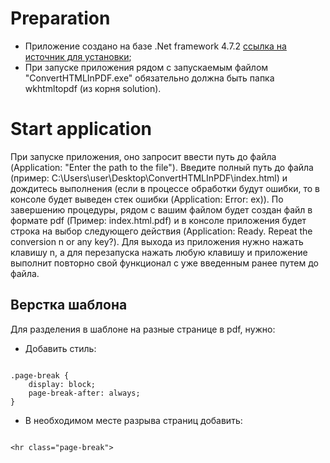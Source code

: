 # Preparation
- Приложение создано на базе .Net  framework 4.7.2 [ссылка на источник для установки](https://dotnet.microsoft.com/en-us/download/dotnet-framework/net472);
- При запуске приложения рядом с запускаемым файлом "ConvertHTMLInPDF.exe" обязательно должна быть папка wkhtmltopdf (из корня solution).

# Start application
При запуске приложения, оно запросит ввести путь до файла (Application: "Enter the path to the file"). Введите полный путь до файла (пример: C:\Users\user\Desktop\ConvertHTMLInPDF\index.html) и дождитесь выполнения (если в процессе обработки будут ошибки, то в консоле будет выведен стек ошибки (Application: Error: ex)). По завершению процедуры, рядом с вашим файлом будет создан файл в формате pdf (Пример: index.html.pdf) и в консоле приложения будет строка на выбор следующего действия (Application: Ready. Repeat the conversion n or any key?). Для выхода из приложения нужно нажать клавишу n, а для перезапуска нажать любую клавишу и приложение выполнит повторно свой функционал с уже введенным ранее путем до файла.  

## Верстка шаблона
Для разделения в шаблоне на разные странице в pdf, нужно:
- Добавить стиль:

~~~

.page-break {
    display: block;
    page-break-after: always;
}

~~~

- В необходимом месте разрыва страниц добавить:

~~~

<hr class="page-break">

~~~